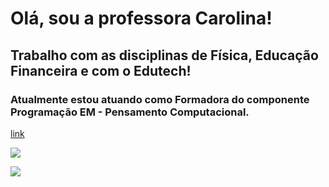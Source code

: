 # Olá, sou a professora Carolina!

## Trabalho com as disciplinas de Física, Educação Financeira e com o Edutech!

### Atualmente estou atuando como Formadora do componente Programação EM - Pensamento Computacional.

[link](https://pages.github.com/)

[![](https://img.shields.io/badge/Scratch-4D97FF?style=for-the-badge&logo=Scratch&logoColor=white)](https://scratch.mit.edu/)

[![](https://img.shields.io/badge/JavaScript-323330?style=for-the-badge&logo=javascript&logoColor=F7DF1E)](https://editor.p5js.org/)

